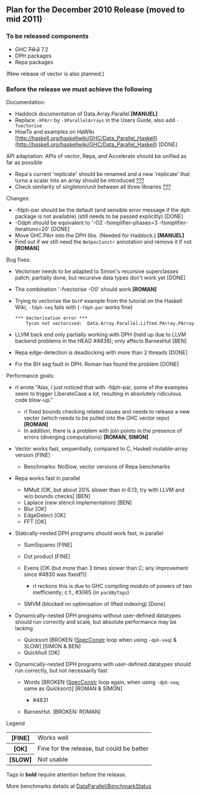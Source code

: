 ## Plan for the December 2010 Release (moved to mid 2011)

### To be released components

- GHC ~~7.0.2~~ 7.2
- DPH packages
- Repa packages


(New release of vector is also planned.)

### Before the release we must achieve the following


Documentation:

- Haddock documentation of Data.Array.Parallel **\[MANUEL\]**
- Replace `-XPArr` by `-XParallelArrays` in the Users Guide, also add `-fvectorise`
- HowTo and examples on HaWiki [http://haskell.org/haskellwiki/GHC/Data_Parallel_Haskell](http://haskell.org/haskellwiki/GHC/Data_Parallel_Haskell) \[DONE\]


API adaptation: APIs of vector, Repa, and Accelerate should be unified as far as possible

- Repa's current 'replicate' should be renamed and a new 'replicate' that turns a scalar into an array should be introduced [???](data-parallel/dec2010-release?)
- Check similarity of singleton/unit between all three libraries [???](data-parallel/dec2010-release?)


Changes:

- -fdph-par should be the default (and sensible error message if the dph package is not available) (still needs to be passed explicitly) \[DONE\]
- -Odph should be equivalent to '-O2 -fsimplifier-phases=3 -fsimplifier-iterations=20' \[DONE\]
- Move GHC.PArr into  the DPH libs.  (Needed for Haddock.) **\[MANUEL\]**
- Find out if we still need the `NoSpecConstr` annotation and remove it if not **\[ROMAN\]**


Bug fixes:

- Vectoriser needs to be adapted to Simon's recursive superclasses patch; partially done, but recursive data types don't work yet \[DONE\]
- The combination '-fvectorise -O0' should work **\[ROMAN\]**
- Trying to vectorise the `DotP` example from the tutorial on the Haskell Wiki, `-fdph-seq` fails with (`-fdph-par` works fine)

  ```wiki
  *** Vectorisation error ***
      Tycon not vectorised:  Data.Array.Parallel.Lifted.PArray.PArray
  ```
- LLVM back end only partially working with DPH (held up due to LLVM backend problems in the HEAD #4838); only affects BarnesHut \[BEN\]
- Repa edge-detection is deadlocking with more than 2 threads \[DONE\]
- Fix the BH seg fault in DPH. Roman has found the problem \[DONE\]


Performance goals:

- rl wrote "Alas, I just noticed that with -fdph-par, some of the examples seem to trigger LiberateCase a lot, resulting in absolutely ridiculous code blow-up."

  - rl fixed bounds checking related issues and needs to release a new vector (which needs to be pulled into the GHC vector repo) **\[ROMAN\]**
  - In addition, there is a problem with join points in the presence of errors (diverging computations) **\[ROMAN, SIMON\]**
- Vector works fast, sequentially, compared to C, Haskell mutable-array version \[FINE\]

  - Benchmarks: NoSlow, vector versions of Repa benchmarks
- Repa works fast in parallel

  - MMult \[OK, but about 20% slower than in 6.13; try with LLVM and w/o bounds checks\] \[BEN\]
  - Laplace (new stencil implementation) \[BEN\]
  - Blur \[OK\]
  - EdgeDetect \[OK\]
  - FFT \[OK\]
- Statically-nested DPH programs should work fast, in parallel

  - SumSquares \[FINE\]
  - Dot product \[FINE\]
  - Evens \[OK (but more than 3 times slower than C; any improvement since #4830 was fixed?)\]

    - rl reckons this is due to GHC compiling modulo of powers of two inefficiently; c.f., #3065 (in `packByTags`)
  - SMVM (blocked on optimisation of lifted indexing) \[Done\]
- Dynamically-nested DPH programs without user-defined datatypes should run correctly and scale, but absolute performance may be lacking

  - Quicksort \[BROKEN ([SpecConstr](spec-constr) loop when using `-dph-seq`) & SLOW\] \[SIMON & BEN\]
  - Quickhull \[OK\]
- Dynamically-nested DPH programs with user-defined datatypes should run correctly, but not necessarily fast

  - Words \[BROKEN ([SpecConstr](spec-constr) loop again, when using `-dph-seq`; same as Quicksort)\] \[ROMAN & SIMON\]

    - #4831
  - BarnesHut. \[BROKEN: ROMAN\]


Legend


<table><tr><th>[FINE]</th>
<td>
Works well
</td></tr>
<tr><th>[OK]</th>
<td>
Fine for the release, but could be better
</td></tr>
<tr><th>[SLOW]</th>
<td>
Not usable
</td></tr></table>


Tags in **bold** require attention before the release.



More benchmarks details at [DataParallel/BenchmarkStatus](data-parallel/benchmark-status)


